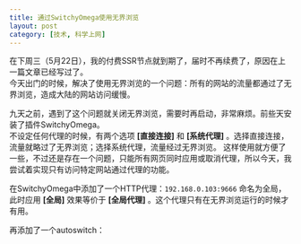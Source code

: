 ```yaml
---
title: 通过SwitchyOmega使用无界浏览
layout: post
category: [技术, 科学上网]
---
```


在下周三（5月22日），我的付费SSR节点就到期了，届时不再续费了，原因在上一篇文章已经写过了。  
今天出门的时候，解决了使用无界浏览的一个问题：所有的网站的流量都通过了无界浏览，造成大陆的网站访问缓慢。

九天之前，遇到了这个问题就关闭无界浏览，需要时再启动，非常麻烦。前些天安装了插件SwitchyOmega。  
不设定任何代理的时候，有两个选项 **[直接连接]** 和 **[系统代理]** 。选择直接连接，流量就略过了无界浏览；选择系统代理，流量经过无界浏览。 
这样使用就方便了一些，不过还是存在一个问题，只能所有网页同时应用或取消代理，所以今天，我尝试着实现只有访问特定网站通过代理的功能。

在SwitchyOmega中添加了一个HTTP代理：```192.168.0.103:9666``` 命名为全局，此时应用 **[全局]** 效果等价于 **[全局代理]** 。这个代理只有在无界浏览运行的时候才有用。

再添加了一个autoswitch：


